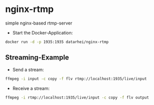 # nginx-rtmp
simple nginx-based rtmp-server

* Start the Docker-Application:

 ```sh
docker run -d -p 1935:1935 datarhei/nginx-rtmp
 ```
## Streaming-Example

* Send a stream:

 ```sh
ffmpeg -i input -c copy -f flv rtmp://localhost:1935/live/input
 ```
 
* Receive a stream:
 
 ```sh
ffmpeg -i rtmp://localhost:1935/live/input -c copy -f flv output
 ```
